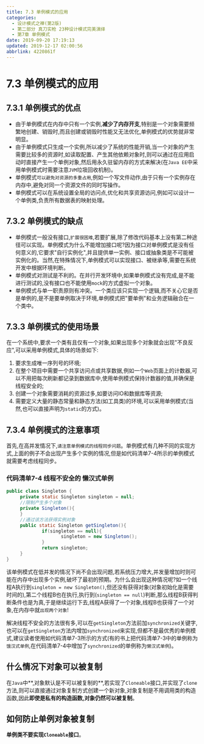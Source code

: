 ```yaml
---
title: 7.3 单例模式的应用
categories: 
  - 设计模式之禅(第2版)
  - 第二部分 真刀实枪 23种设计模式完美演绎
  - 第7章 单例模式
date: 2019-09-20 17:19:13
updated: 2019-12-17 02:00:56
abbrlink: 4220861f
---
```

# 7.3 单例模式的应用 #
## 7.3.1 单例模式的优点 ##
- 由于单例模式在内存中只有一个实例,**减少了内存开支**,特别是一个对象需要频繁地创建、销毁时,而且创建或销毁时性能又无法优化,单例模式的优势就非常明显。
- 由于单例模式只生成一个实例,所以减少了系统的性能开销,当一个对象的产生需要比较多的资源时,如读取配置、产生其他依赖对象时,则可以通过在应用启动时直接产生一个单例对象,然后用永久驻留内存的方式来解决(在`Java EE`中采用单例模式时需要注意`JVM`垃圾回收机制)。
- 单例模式`可以避免对资源的多重占用`,例如一个写文件动作,由于只有一个实例存在内存中,避免对同一个资源文件的同时写操作。
- 单例模式可以在系统设置全局的访问点,优化和共享资源访问,例如可以设计一个单例类,负责所有数据表的映射处理。

## 7.3.2 单例模式的缺点 ##
- 单例模式一般没有接口,`扩展很困难`,若要扩展,除了修改代码基本上没有第二种途径可以实现。单例模式为什么不能增加接口呢?因为接口对单例模式是没有任何意义的,它要求"自行实例化",并且提供单一实例、接口或抽象类是不可能被实例化的。当然,在特殊情况下,单例模式可以实现接口、被继承等,需要在系统开发中根据环境判断。
- 单例模式对测试是不利的。在并行开发环境中,如果单例模式没有完成,是不能进行测试的,没有接口也不能使用`mock`的方式虚拟一个对象。
- 单例模式与单一职责原则有冲突。一个类应该只实现一个逻辑,而不关心它是否是单例的,是不是要单例取决于环境,单例模式把"要单例"和业务逻辑融合在一个类中。

## 7.3.3 单例模式的使用场景 ##
在一个系统中,要求一个类有且仅有一个对象,如果出现多个对象就会出现"不良反应",可以采用单例模式,具体的场景如下:
1. 要求生成唯一序列号的环境;
2. 在整个项目中需要一个共享访问点或共享数据,例如一个`Web`页面上的计数器,可以不用把每次刷新都记录到数据库中,使用单例模式保持计数器的值,并确保是线程安全的;
3. 创建一个对象需要消耗的资源过多,如要访问IO和数据库等资源;
4. 需要定义大量的静态常量和静态方法(如工具类)的环境,可以采用单例模式(当然,也可以直接声明为`static`的方式)。

## 7.3.4 单例模式的注意事项 ##
首先,在高并发情况下,`请注意单例模式的线程同步问题`。单例模式有几种不同的实现方式,上面的例子不会出现产生多个实例的情况,但是如代码清单7-4所示的单例模式就需要考虑线程同步。
### 代码清单7-4 线程不安全的 懒汉式单例 ###
```java
public class Singleton {
     private static Singleton singleton = null; 
     //限制产生多个对象
     private Singleton(){
     }  
     //通过该方法获得实例对象
     public static Singleton getSingleton(){
             if(singleton == null){
                    singleton = new Singleton();
             }
             return singleton;
     }
}
```
该单例模式在低并发的情况下尚不会出现问题,若系统压力增大,并发量增加时则可能在内存中出现多个实例,破坏了最初的预期。为什么会出现这种情况呢?如一个线程A执行到`singleton = new Singleton()`,但还没有获得对象(对象初始化是需要时间的),第二个线程B也在执行,执行到(`singleton == null`)判断,那么线程B获得判断条件也是为真,于是继续运行下去,线程A获得了一个对象,线程B也获得了一个对象,在内存中就`出现两个对象`!

解决线程不安全的方法很有多,可以在`getSingleton`方法前加`synchronized`关键字,也可以在`getSingleton`方法内增加`synchronized`来实现,但都不是最优秀的单例模式,建议读者使用如代码清单7-3所示的方式(有的书上把代码清单7-3中的单例称为`饿汉式单例`,在代码清单7-4中增加了`synchronized`的单例称为`懒汉式单例`)。

## 什么情况下对象可以被复制 ##
在`Java`中**,对象默认是不可以被复制的**,若实现了`Cloneable`接口,并实现了`clone`方法,则可以直接通过对象复制方式创建一个新对象,对象复制是不用调用类的构造函数,因此**即使是私有的构造函数,对象仍然可以被复制**。
## 如何防止单例对象被复制 ##
**单例类不要实现`Cloneable`接口**。
<!--SSTStop-->

